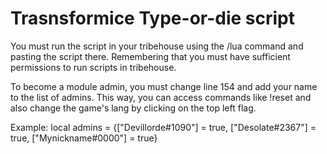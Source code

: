 # Trasnsformice Type-or-die script

You must run the script in your tribehouse using the /lua command and pasting the script there. Remembering that you must have sufficient permissions to run scripts in tribehouse.

To become a module admin, you must change line 154 and add your name to the list of admins. This way, you can access commands like !reset and also change the game's lang by clicking on the top left flag.

Example: local admins = {["Devillorde#1090"] = true, ["Desolate#2367"] = true, ["Mynickname#0000"] = true}
